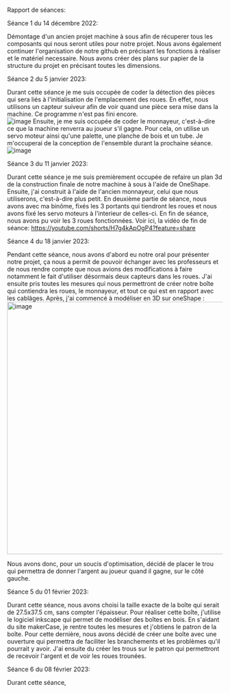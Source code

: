 
Rapport de séances: 

Séance 1 du 14 décembre 2022:

Démontage d'un ancien projet machine à sous afin de récuperer tous les composants qui nous seront utiles pour notre projet. 
Nous avons également continuer l'organisation de notre github en précisant les fonctions à réaliser et le matériel necessaire. Nous avons créer des plans sur papier de la structure du projet en précisant toutes les dimensions.

Séance 2 du 5 janvier 2023:

Durant cette séance je me suis occupée de coder la détection des pièces qui sera liés à l'initialisation de l'emplacement des roues. En effet, nous utilisons un capteur suiveur afin de voir quand une pièce sera mise dans la machine. Ce programme n'est pas fini encore.  
![image](https://user-images.githubusercontent.com/119940151/210733081-653ce2d0-0860-4e07-a8a5-549cdd98e0e9.png)
Ensuite, je me suis occupée de coder le monnayeur, c'est-à-dire ce que la machine renverra au joueur s'il gagne. Pour cela, on utilise un servo moteur ainsi qu'une palette, une planche de bois et un tube. Je m'occuperai de la conception de l'ensemble durant la prochaine séance. 
![image](https://user-images.githubusercontent.com/119940151/210733393-47536a42-9bb6-49e2-bb9b-f188b1c79bb8.png)



Séance 3 du 11 janvier 2023: 

Durant cette séance je me suis premièrement occupée de refaire un plan 3d de la construction finale de notre machine à sous à l'aide de OneShape. Ensuite, j'ai construit à l'aide de l'ancien monnayeur, celui que nous utiliserons, c'est-à-dire plus petit. 
En deuxième partie de séance, nous avons avec ma binôme, fixés les 3 portants qui tiendront les roues et nous avons fixé les servo moteurs à l'interieur de celles-ci. 
En fin de séance, nous avons pu voir les 3 roues fonctionnées. 
Voir ici, la vidéo de fin de séance: https://youtube.com/shorts/H7g4kApOgP4?feature=share

Séance 4 du 18 janvier 2023: 

Pendant cette séance, nous avons d'abord eu notre oral pour présenter notre projet, ça nous a permit de pouvoir échanger avec les professeurs et de nous rendre compte que nous avions des modifications à faire notamment le fait d'utiliser désormais deux capteurs dans les roues. J'ai ensuite pris toutes les mesures qui nous permettront de créer notre boîte qui contiendra les roues, le monnayeur, et tout ce qui est en rapport avec les cablâges. Après, j'ai commencé à modéliser en 3D sur oneShape : <img width="589" alt="image" src="https://user-images.githubusercontent.com/119940151/213480298-aa8ffc69-97d7-470b-b58a-6937aead90fe.png">

Nous avons donc, pour un soucis d'optimisation, décidé de placer le trou qui permettra de donner l'argent au joueur quand il gagne, sur le côté gauche. 

Séance 5 du 01 février 2023: 

Durant cette séance, nous avons choisi la taille exacte de la boîte qui serait de 27.5x37.5 cm, sans compter l'épaisseur. Pour réaliser cette boîte, j'utilise le logiciel inkscape qui permet de modéliser des boîtes en bois. En s'aidant du site makerCase, je rentre toutes les mesures et j'obtiens le patron de la boîte. Pour cette dernière, nous avons décidé de créer une boîte avec une ouverture qui permettra de faciliter les branchements et les problèmes qu'il pourrait y avoir. J'ai ensuite du créer les trous sur le patron qui permettront de recevoir l'argent et de voir les roues trounées. 

Séance 6 du 08 février 2023: 

Durant cette séance, 

